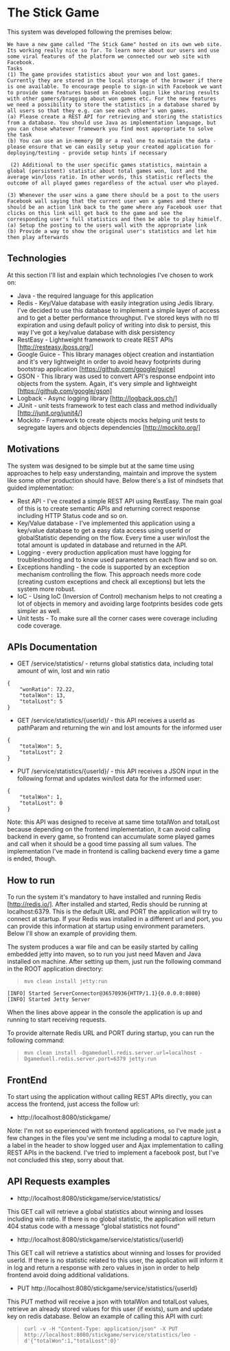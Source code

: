 # The Stick Game
This system was developed following the premises below:
```console
We have a new game called "The Stick Game" hosted on its own web site. Its working really nice so far. To learn more about our users and use some viral features of the platform we connected our web site with Facebook.
Tasks
(1) The game provides statistics about your won and lost games. Currently they are stored in the local storage of the browser if there is one available. To encourage people to sign-in with Facebook we want to provide some features based on Facebook login like sharing results with other gamers/bragging about won games etc. For the new features we need a possibility to store the statistics in a database shared by all users so that they e.g. can see each other’s won games.
(a) Please create a REST API for retrieving and storing the statistics from a database. You should use Java as implementation language, but you can chose whatever framework you find most appropriate to solve the task
(b) You can use an in-memory DB or a real one to maintain the data - please ensure that we can easily setup your created application for deploying/testing - provide setup hints if necessary

￼(2) Additional to the user specific games statistics, maintain a global (persistent) statistic about total games won, lost and the average win/loss ratio. In other words, this statistic reflects the outcome of all played games regardless of the actual user who played.

(3) Whenever the user wins a game there should be a post to the users Facebook wall saying that the current user won x games and there should be an action link back to the game where any Facebook user that clicks on this link will get back to the game and see the corresponding user's full statistics and then be able to play himself.
(a) Setup the posting to the users wall with the appropriate link
(b) Provide a way to show the original user's statistics and let him then play afterwards
```

## Technologies
At this section I'll list and explain which technologies I've chosen to work on:
* Java - the required language for this application
* Redis - Key/Value database with easily integration using Jedis library. I've decided to use this database to implement a simple layer of access and to get a better performance throughput. I've stored keys with no ttl expiration and using default policy of writing into disk to persist, this way I've got a key/value database with disk persistency
* RestEasy - Lightweight framework to create REST APIs [http://resteasy.jboss.org/]
* Google Guice - This library manages object creation and instantiation and it's very lightweight in order to avoid heavy footprints during bootstrap application [https://github.com/google/guice]
* GSON - This library was used to convert API's response endpoint into objects from the system. Again, it's very simple and lightweight [https://github.com/google/gson]
* Logback - Async logging library [http://logback.qos.ch/]
* JUnit - unit tests framework to test each class and method individually [http://junit.org/junit4/]
* Mockito - Framework to create objects mocks helping unit tests to segregate layers and objects dependencies [http://mockito.org/]

## Motivations
The system was designed to be simple but at the same time using approaches to help easy understanding, maintain and improve the system like some other production should have. Below there's a list of mindsets that guided implementation:
* Rest API - I've created a simple REST API using RestEasy. The main goal of this is to create semantic APIs and returning correct response including HTTP Status code and so on.
* Key/Value database - I've implemented this application using a key/value database to get a easy data access using userId or globalStatistic depending on the flow. Every time a user win/lost the total amount is updated in database and returned in the API.
* Logging - every production application must have logging for troubleshooting and to know used parameters on each flow and so on.
* Exceptions handling - the code is supported by an exception mechanism controlling the flow. This approach needs more code (creating custom exceptions and check all exceptions) but lets the system more robust.
* IoC - Using IoC (Inversion of Control) mechanism helps to not creating a lot of objects in memory and avoiding large footprints besides code gets simpler as well. 
* Unit tests - To make sure all the corner cases were coverage including code coverage.

## APIs Documentation
* GET /service/statistics/ - returns global statistics data, including total amount of win, lost and win ratio
```console
{
	"wonRatio": 72.22,
	"totalWon": 13,
	"totalLost": 5
}
```

* GET /service/statistics/{userId}/ - this API receives a userId as pathParam and returning the win and lost amounts for the informed user
```console
{
	"totalWon": 5,
	"totalLost": 2
}
```

* PUT /service/statistics/{userId}/ - this API receives a JSON input in the following format and updates win/lost data for the informed user:
```console
{
	"totalWon": 1,
	"totalLost": 0
}
```
Note: this API was designed to receive at same time totalWon and totalLost because depending on the frontend implementation, it can avoid calling backend in every game, so frontend can accumulate some played games and call when it should be a good time passing all sum values. The implementation I've made in frontend is calling backend every time a game is ended, though.

## How to run
To run the system it's mandatory to have installed and running Redis [http://redis.io/]. After installed and started, Redis should be running at localhost:6379. This is the default URL and PORT the application will try to connect at startup. If your Redis was installed in a different url and port, you can provide this information at startup using environment parameters. Below I'll show an example of providing them.

The system produces a war file and can be easily started by calling embedded jetty into maven, so to run you just need Maven and Java installed on machine. After setting up them, just run the following command in the ROOT application directory:
> `mvn clean install jetty:run`

```console
[INFO] Started ServerConnector@36570936{HTTP/1.1}{0.0.0.0:8080}
[INFO] Started Jetty Server
```
When the lines above appear in the console the application is up and running to start receiving requests.

To provide alternate Redis URL and PORT during startup, you can run the following command:
> `mvn clean install -Dgameduell.redis.server.url=localhost -Dgameduell.redis.server.port=6379 jetty:run` 


## FrontEnd
To start using the application without calling REST APIs directly, you can access the frontend, just access the follow url:
* http://localhost:8080/stickgame/

Note: I'm not so experienced with frontend applications, so I've made just a few changes in the files you've sent me including a modal to capture login, a label in the header to show logged user and Ajax implementation to calling REST APIs in the backend. I've tried to implement a facebook post, but I've not concluded this step, sorry about that.

## API Requests examples
* http://localhost:8080/stickgame/service/statistics/

This GET call will retrieve a global statistics about winning and losses including win ratio. If there is no global statistic, the application will return 404 status code with a message "global statistics not found"

* http://localhost:8080/stickgame/service/statistics/{userId}

This GET call will retrieve a statistics about winning and losses for provided userId. If there is no statistic related to this user, the application will inform it in log and return a response with zero values in json in order to help frontend avoid doing additional validations.

* PUT http://localhost:8080/stickgame/service/statistics/{userId}

This PUT method will receive a json with totalWon and totalLost values, retrieve an already stored values for this user (if exists), sum and update key on redis database. Below an example of calling this API with curl:
> `curl -v -H "Content-Type: application/json" -X PUT http://localhost:8080/stickgame/service/statistics/leo -d'{"totalWon":1,"totalLost":0}'`



